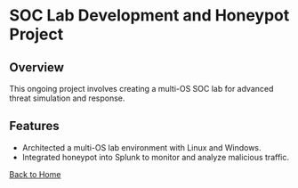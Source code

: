 # SOC Lab Development and Honeypot Project

## Overview
This ongoing project involves creating a multi-OS SOC lab for advanced threat simulation and response.

## Features
- Architected a multi-OS lab environment with Linux and Windows.
- Integrated honeypot into Splunk to monitor and analyze malicious traffic.

[Back to Home](index.md)
